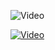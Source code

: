 ![Video](https://img.youtube.com/vi/xydlOXner8Y/0.jpg)

[![Video](https://img.youtube.com/vi/xydlOXner8Y/0.jpg)](https://www.youtube.com/shorts/xydlOXner8Y)

